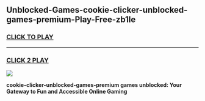 
## Unblocked-Games-cookie-clicker-unblocked-games-premium-Play-Free-zb1le
<h3>
<a href="https://premium76.site?title=cookie-clicker-unblocked-games-premium&ref=10A">CLICK TO PLAY</a></h3>
<hr>

<h3>
<a href="https://premium76.site?title=cookie-clicker-unblocked-games-premium&ref=10A">CLICK 2 PLAY</a>
  
</h3>

<a href="https://premium76.site?title=cookie-clicker-unblocked-games-premium&ref=10A"><img src="https://clearcache.store/games.png"></a>


**cookie-clicker-unblocked-games-premium games unblocked: Your Gateway to Fun and Accessible Online Gaming**
